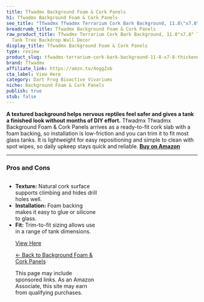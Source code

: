 ```yaml
---
title: Tfwadmx Background Foam & Cork Panels
h1: Tfwadmx Background Foam & Cork Panels
seo_title: "Tfwadmx Tfwadmx Terrarium Cork Bark Background, 11.8\"x7.8\"\u2026"
breadcrumb_title: Tfwadmx Background Foam & Cork Panels
raw_product_title: Tfwadmx Terrarium Cork Bark Background, 11.8"x7.8" Thickened Reptile
  Tank Tree Backdrop Wall Decor
display_title: Tfwadmx Background Foam & Cork Panels
type: review
product_slug: tfwadmx-terrarium-cork-bark-background-11-8-x7-8-thickened-reptile-tank-26ca2f2b
brand: Tfwadmx
affiliate_link: https://amzn.to/4oggZxb
cta_label: View Here
category: Dart Frog Bioactive Vivariums
niche: Background Foam & Cork Panels
publish: true
stub: false
---
```


<div id="intro" class="full-width">
  <p><strong>A textured background helps nervous reptiles feel safer and gives a tank a finished look without months of DIY effort.</strong> Tfwadmx Tfwadmx Background Foam &amp; Cork Panels arrives as a ready-to-fit cork slab with a foam backing, so installation is low-friction and you can trim it to fit most glass tanks. It is lightweight for easy repositioning and simple to clean with spot wipes, so daily upkeep stays quick and reliable. <a href="https://amzn.to/4oggZxb" rel="nofollow sponsored noopener" target="_blank"><strong>Buy on Amazon</strong></a></p>
</div>

<hr />
<h3 id="pros-cons">Pros and Cons</h3>
<div class="pc-grid" style="display:grid;grid-template-columns:1fr 1fr;gap:16px;">
  <ul>
    <li><strong>Texture:</strong> Natural cork surface supports climbing and hides drill holes well.</li>
    <li><strong>Installation:</strong> Foam backing makes it easy to glue or silicone to glass.</li>
    <li><strong>Fit:</strong> Trim-to-fit sizing allows use in a range of tank dimensions.</li>
<p><a class="btn" href="https://amzn.to/4oggZxb" target="_blank" rel="nofollow sponsored noopener">View Here</a></p>
<p><a href="/roundups/dart-frog-bioactive-vivariums/background-foam-cork-panels/">← Back to Background Foam & Cork Panels</a></p>
<aside class="disclosure">This page may include sponsored links. As an Amazon Associate, this site may earn from qualifying purchases.</aside>
